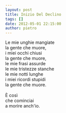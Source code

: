 ```yaml
---
layout: post
title: Inizio Del Declino
tags: []
date: 2012-05-01 22:15:00
author: pietro
---
```

Le mie unghie mangiate<br/>la gente che muore,<br/>i miei occhi chiusi<br/>la gente che muore,<br/>le mie frasi assurde<br/>le mie tristezze stanche<br/>le mie notti lunghe<br/>i miei ricordi stupidi<br/>la gente che muore.<br/><br/>È così<br/>che cominciai<br/>a morire anch'io.

